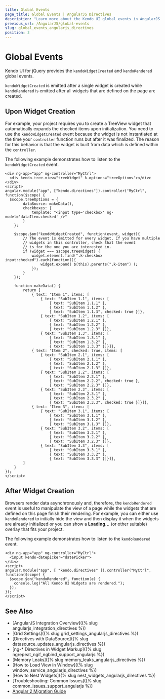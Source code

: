 ```yaml
---
title: Global Events
page_title: Global Events | AngularJS Directives
description: "Learn more about the Kendo UI global events in AngularJS to take full advantage of AngularJS integration into Kendo UI controls."
previous_url: /AngularJS/global-events
slug: global_events_angularjs_directives
position: 3
---
```


# Global Events

Kendo UI for jQuery provides the `kendoWidgetCreated` and ``kendoRendered`` global events.

`kendoWidgetCreated` is emitted after a single widget is created while `kendoRendered` is emitted after all widgets that are defined on the page are created.

## Upon Widget Creation

For example, your project requires you to create a TreeView widget that automatically expands the checked items upon initialization. You need to use the `kendoWidgetCreated` event because the widget is not instantiated at the time your `controller` function runs but after it was finalized. The reason for this behavior is that the widget is built from data which is defined within the `controller`.

The following example demonstrates how to listen to the `kendoWidgetCreated` event.

```dojo
<div ng-app="app" ng-controller="MyCtrl">
  <div kendo-tree-view="treeWidget" k-options="treeOptions"></div>
</div>
<script>
angular.module("app", ["kendo.directives"]).controller("MyCtrl", function($scope) {
  $scope.treeOptions = {
        dataSource: makeData(),
        checkboxes: {
            template: "<input type='checkbox' ng-model='dataItem.checked' />"
        }
    };

    $scope.$on("kendoWidgetCreated", function(event, widget){
        // The event is emitted for every widget. If you have multiple
        // widgets in this controller, check that the event
        // is for the one you are interested in.
        if (widget === $scope.treeWidget) {
            widget.element.find(".k-checkbox input:checked").each(function(){
                widget.expand( $(this).parents(".k-item") );
            });
        }
    });

    function makeData() {
        return [
            { text: "Item 1", items: [
                { text: "SubItem 1.1", items: [
                    { text: "SubItem 1.1.1" },
                    { text: "SubItem 1.1.2" },
                    { text: "SubItem 1.1.3", checked: true }]},
                { text: "SubItem 1.2", items: [
                    { text: "SubItem 1.2.1" },
                    { text: "SubItem 1.2.2" },
                    { text: "SubItem 1.2.3" }]},
                { text: "SubItem 1.3", items: [
                    { text: "SubItem 1.3.1" },
                    { text: "SubItem 1.3.2" },
                    { text: "SubItem 1.3.3" }]}]},
            { text: "Item 2", checked: true, items: [
                { text: "SubItem 2.1", items: [
                    { text: "SubItem 2.1.1" },
                    { text: "SubItem 2.1.2" },
                    { text: "SubItem 2.1.3" }]},
                { text: "SubItem 2.2", items: [
                    { text: "SubItem 2.2.1" },
                    { text: "SubItem 2.2.2", checked: true },
                    { text: "SubItem 2.2.3" }]},
                { text: "SubItem 2.3", items: [
                    { text: "SubItem 2.3.1" },
                    { text: "SubItem 2.3.2" },
                    { text: "SubItem 2.3.3", checked: true }]}]},
            { text: "Item 3", items: [
                { text: "SubItem 3.1", items: [
                    { text: "SubItem 3.1.1" },
                    { text: "SubItem 3.1.2" },
                    { text: "SubItem 3.1.3" }]},
                { text: "SubItem 3.2", items: [
                    { text: "SubItem 3.2.1" },
                    { text: "SubItem 3.2.2" },
                    { text: "SubItem 3.2.3" }]},
                { text: "SubItem 3.3", items: [
                    { text: "SubItem 3.3.1" },
                    { text: "SubItem 3.3.2" },
                    { text: "SubItem 3.3.3" }]}]},
        ]
    }
});
</script>
```

## After Widget Creation

Browsers render data asynchronously and, therefore, the `kendoRendered` event is useful to manipulate the view of a page while the widgets that are defined on this page finish their rendering. For example, you can either use `kendoRendered` to initially hide the view and then display it when the widgets are already initialized or you can show a **Loading...** (or other suitable) overlay that fits your project.

The following example demonstrates how to listen to the `kendoRendered` event.

```dojo
<div ng-app="app" ng-controller="MyCtrl">
  <input kendo-datepicker="datePicker">
</div>
<script>
angular.module("app", [ "kendo.directives" ]).controller("MyCtrl", function($scope) {
  $scope.$on("kendoRendered", function(e) {
    console.log("All Kendo UI Widgets are rendered.");
  });
});
</script>
```

## See Also

* [AngularJS Integration Overview]({% slug angularjs_integration_directives %})
* [Grid Settings]({% slug grid_settings_angularjs_directives %})
* [Directives with DataSource]({% slug datasource_updates_angularjs_directives %})
* [ng-* Directives in Widget Markup]({% slug ngrepeat_ngif_ngbind_support_angularjs %})
* [Memory Leaks]({% slug memory_leaks_angularjs_directives %})
* [How to Load View in Window]({% slug window_service_angularjs_directives %})
* [How to Nest Widgets]({% slug nest_widgets_angularjs_directives %})
* [Troubleshooting: Common Issues]({% slug common_issues_support_angularjs %})
* [Angular 2 Migration Guide](https://www.telerik.com/blogs/ngmigrate-helps-you-move-from-angularjs-1-to-angular-2)
